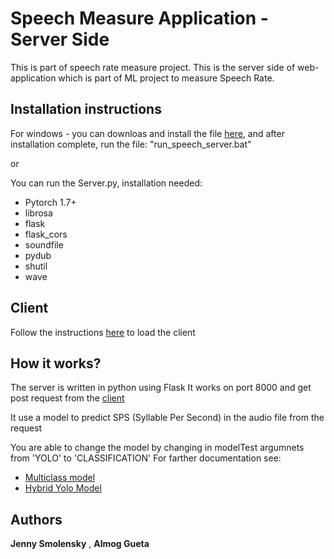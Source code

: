 # Speech Measure Application - Server Side

This is part of speech rate measure project.
This is the server side of web-application which is part of ML project to measure Speech Rate.

## Installation instructions
For windows - you can downloas and install the file [here](https://github.com/almog1/SpeechMeasureServer/tree/main/serverInstaller), and after installation complete, run the file: "run_speech_server.bat"

or 

You can run the Server.py, installation needed:
* Pytorch 1.7+
* librosa
* flask
* flask_cors
* soundfile
* pydub
* shutil
* wave


## Client
Follow the instructions [here](https://github.com/Jenny-Smolenksy/speech-rate-client) to load the client

## How it works?

The server is written in python using Flask
It works on port 8000 and get post request from the [client](https://github.com/Jenny-Smolenksy/speech-rate-client)

It use a model to predict SPS (Syllable Per Second) in the audio file from the request

You are able to change the model by changing in modelTest argumnets from 'YOLO' to 'CLASSIFICATION'
For farther documentation see:
* [Multiclass model](https://github.com/Jenny-Smolenksy/ClassificationSpeechNet)
* [Hybrid Yolo Model](https://github.com/almog1/SpeechVowelsNet)



## Authors

**Jenny Smolensky** , **Almog Gueta**
